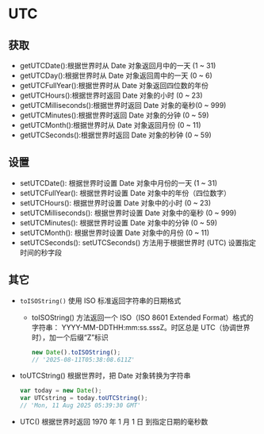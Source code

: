 # UTC

## 获取

+ getUTCDate():根据世界时从 Date 对象返回月中的一天 (1 ~ 31)
+ getUTCDay():根据世界时从 Date 对象返回周中的一天 (0 ~ 6)
+ getUTCFullYear():根据世界时从 Date 对象返回四位数的年份
+ getUTCHours():根据世界时返回 Date 对象的小时 (0 ~ 23)
+ getUTCMilliseconds():根据世界时返回 Date 对象的毫秒(0 ~ 999)
+ getUTCMinutes():根据世界时返回 Date 对象的分钟 (0 ~ 59)
+ getUTCMonth():根据世界时从 Date 对象返回月份 (0 ~ 11)
+ getUTCSeconds():根据世界时返回 Date 对象的秒钟 (0 ~ 59)

## 设置

+ setUTCDate(): 根据世界时设置 Date 对象中月份的一天 (1 ~ 31)
+ setUTCFullYear(): 根据世界时设置 Date 对象中的年份（四位数字）
+ setUTCHours(): 根据世界时设置 Date 对象中的小时 (0 ~ 23)
+ setUTCMilliseconds(): 根据世界时设置 Date 对象中的毫秒 (0 ~ 999)
+ setUTCMinutes(): 根据世界时设置 Date 对象中的分钟 (0 ~ 59)
+ setUTCMonth(): 根据世界时设置 Date 对象中的月份 (0 ~ 11)
+ setUTCSeconds(): setUTCSeconds() 方法用于根据世界时 (UTC) 设置指定时间的秒字段

## 其它

+ `toISOString()`	使用 ISO 标准返回字符串的日期格式

  + toISOString() 方法返回一个 ISO（ISO 8601 Extended Format）格式的字符串： YYYY-MM-DDTHH:mm:ss.sssZ。时区总是 UTC（协调世界时），加一个后缀“Z”标识

    ```js
    new Date().toISOString();
    // '2025-08-11T05:38:08.611Z'
    ```

+ toUTCString() 根据世界时，把 Date 对象转换为字符串

  ```js
  var today = new Date();
  var UTCstring = today.toUTCString();
  // 'Mon, 11 Aug 2025 05:39:30 GMT'
  ```

+ UTC() 根据世界时返回 1970 年 1 月 1 日 到指定日期的毫秒数
